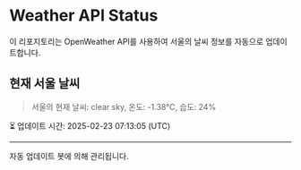 
# Weather API Status

이 리포지토리는 OpenWeather API를 사용하여 서울의 날씨 정보를 자동으로 업데이트합니다.

## 현재 서울 날씨
> 서울의 현재 날씨: clear sky, 온도: -1.38°C, 습도: 24%

⏳ 업데이트 시간: 2025-02-23 07:13:05 (UTC)

---
자동 업데이트 봇에 의해 관리됩니다.
